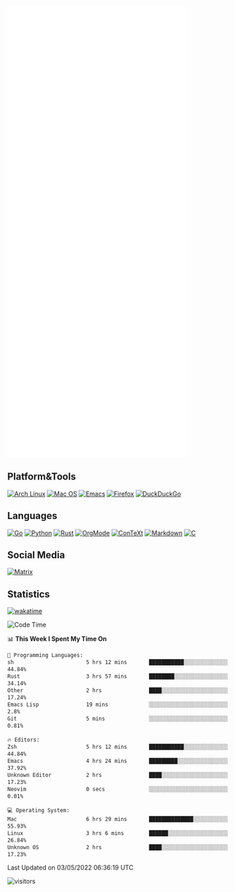 ![Metrics](https://github.com/SteamedFish/SteamedFish/blob/master/github-metrics.svg)

## Platform&Tools

[![Arch Linux](https://img.shields.io/badge/ArchLinux-1793D1?logo=arch-linux&logoColor=fff&style=flat-square)](https://archlinux.org/)
[![Mac OS](https://img.shields.io/badge/MacOS-000000?style=flat-square&logo=macos&logoColor=F0F0F0)](https://www.apple.com/macos/)
[![Emacs](https://img.shields.io/badge/Emacs-%237F5AB6.svg?&style=flat-square&logo=gnu-emacs&logoColor=white)](https://www.gnu.org/software/emacs/)
[![Firefox](https://img.shields.io/badge/Firefox-FF7139?style=flat-square&logo=Firefox-Browser&logoColor=white)](https://firefox.com/)
[![DuckDuckGo](https://img.shields.io/badge/DuckDuckGo-DE5833?style=flat-square&logo=DuckDuckGo&logoColor=white)](https://duckduckgo.com/)

## Languages

[![Go](https://img.shields.io/badge/Golang-%2300ADD8.svg?style=flat-square&logo=go&logoColor=white)](https://golang.org/)
[![Python](https://img.shields.io/badge/Python-3670A0?style=flat-square&logo=python&logoColor=ffdd54)](https://www.python.org/)
[![Rust](https://img.shields.io/badge/Rust-%23000000.svg?style=flat-square&logo=rust&logoColor=white)](https://www.rust-lang.org/)
[![OrgMode](https://img.shields.io/badge/OrgMode-%23000000.svg?style=flat-square&logo=org&logoColor=white)](https://orgmode.org/)
[![ConTeXt](https://img.shields.io/badge/ConTeXt-%23008080.svg?style=flat-square&logo=latex&logoColor=white)](https://contextgarden.net/)
[![Markdown](https://img.shields.io/badge/MarkDown-%23000000.svg?style=flat-square&logo=markdown&logoColor=white)](https://daringfireball.net/projects/markdown/)
[![C](https://img.shields.io/badge/C-%2300599C.svg?style=flat-square&logo=c&logoColor=white)](https://www.iso.org/standard/74528.html)

## Social Media

[![Matrix](https://img.shields.io/badge/SteamedFish-2CA5E0?style=social&logo=matrix&logoColor=black)](https://matrix.to/#/@i:steamedfish.org)

## Statistics
[![wakatime](https://wakatime.com/badge/user/168280d6-fcf2-4b4f-ad3a-dc4612f35b38.svg)](https://wakatime.com/@168280d6-fcf2-4b4f-ad3a-dc4612f35b38)

<!--START_SECTION:waka-->
![Code Time](http://img.shields.io/badge/Code%20Time-1%2C788%20hrs%2048%20mins-blue)

📊 **This Week I Spent My Time On** 

```text
💬 Programming Languages: 
sh                       5 hrs 12 mins       ███████████░░░░░░░░░░░░░░   44.84% 
Rust                     3 hrs 57 mins       ████████░░░░░░░░░░░░░░░░░   34.14% 
Other                    2 hrs               ████░░░░░░░░░░░░░░░░░░░░░   17.24% 
Emacs Lisp               19 mins             ░░░░░░░░░░░░░░░░░░░░░░░░░   2.8% 
Git                      5 mins              ░░░░░░░░░░░░░░░░░░░░░░░░░   0.81%

🔥 Editors: 
Zsh                      5 hrs 12 mins       ███████████░░░░░░░░░░░░░░   44.84% 
Emacs                    4 hrs 24 mins       █████████░░░░░░░░░░░░░░░░   37.92% 
Unknown Editor           2 hrs               ████░░░░░░░░░░░░░░░░░░░░░   17.23% 
Neovim                   0 secs              ░░░░░░░░░░░░░░░░░░░░░░░░░   0.01%

💻 Operating System: 
Mac                      6 hrs 29 mins       ██████████████░░░░░░░░░░░   55.93% 
Linux                    3 hrs 6 mins        ██████░░░░░░░░░░░░░░░░░░░   26.84% 
Unknown OS               2 hrs               ████░░░░░░░░░░░░░░░░░░░░░   17.23%

```


 Last Updated on 03/05/2022 06:36:19 UTC
<!--END_SECTION:waka-->

![visitors](https://visitor-badge.laobi.icu/badge?page_id=SteamedFish.SteamedFish)
